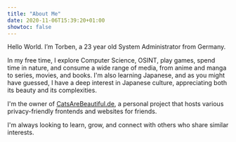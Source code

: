 ```yaml
---
title: "About Me"
date: 2020-11-06T15:39:20+01:00
showtoc: false
---
```

Hello World. I’m Torben, a 23 year old System Administrator from Germany.

In my free time, I explore Computer Science, OSINT, play games, spend time in nature, and consume a wide range of media, from anime and manga to series, movies, and books. I'm also learning Japanese, and as you might have guessed, I have a deep interest in Japanese culture, appreciating both its beauty and its complexities.

I'm the owner of [CatsAreBeautiful.de](https://catsarebeautiful.de), a personal project that hosts various privacy-friendly frontends and websites for friends.

I'm always looking to learn, grow, and connect with others who share similar interests.
